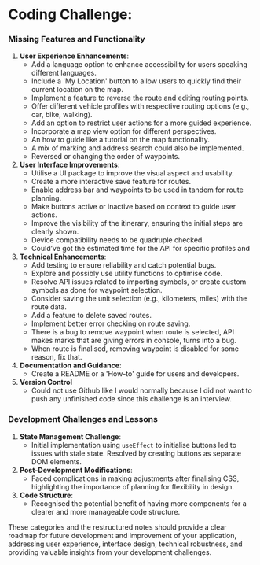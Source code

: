 # Coding Challenge:
### Missing Features and Functionality

1. **User Experience Enhancements**:
    - Add a language option to enhance accessibility for users speaking different languages.
    - Include a 'My Location' button to allow users to quickly find their current location on the map.
    - Implement a feature to reverse the route and editing routing points.
    - Offer different vehicle profiles with respective routing options (e.g., car, bike, walking).
    - Add an option to restrict user actions for a more guided experience.
    - Incorporate a map view option for different perspectives.
    - An how to guide like a tutorial on the map functionality.
    - A mix of marking and address search could also be implemented.
    - Reversed or changing the order of waypoints.
2. **User Interface Improvements**:
    - Utilise a UI package to improve the visual aspect and usability.
    - Create a more interactive save feature for routes.
    - Enable address bar and waypoints to be used in tandem for route planning.
    - Make buttons active or inactive based on context to guide user actions.
    - Improve the visibility of the itinerary, ensuring the initial steps are clearly shown.
    - Device compatibility needs to be quadruple checked.
    - Could’ve got the estimated time for the API for specific profiles and
3. **Technical Enhancements**:
    - Add testing to ensure reliability and catch potential bugs.
    - Explore and possibly use utility functions to optimise code.
    - Resolve API issues related to importing symbols, or create custom symbols as done for waypoint selection.
    - Consider saving the unit selection (e.g., kilometers, miles) with the route data.
    - Add a feature to delete saved routes.
    - Implement better error checking on route saving.
    - There is a bug to remove waypoint when route is selected, API makes marks that are giving errors in console, turns into a bug.
    - When route is finalised, removing waypoint is disabled for some reason, fix that.
4. **Documentation and Guidance**:
    - Create a README or a 'How-to' guide for users and developers.
5. **Version Control**
    - Could not use Github like I would normally because I did not want to push any unfinished code since this challenge is an interview. 

### Development Challenges and Lessons

1. **State Management Challenge**:
    - Initial implementation using `useEffect` to initialise buttons led to issues with stale state. Resolved by creating buttons as separate DOM elements.
2. **Post-Development Modifications**:
    - Faced complications in making adjustments after finalising CSS, highlighting the importance of planning for flexibility in design.
3. **Code Structure**:
    - Recognised the potential benefit of having more components for a clearer and more manageable code structure.

These categories and the restructured notes should provide a clear roadmap for future development and improvement of your application, addressing user experience, interface design, technical robustness, and providing valuable insights from your development challenges.
